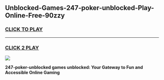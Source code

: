 
## Unblocked-Games-247-poker-unblocked-Play-Online-Free-90zzy
<h3>
<a href="https://premium76.site?title=247-poker-unblocked&ref=26A">CLICK TO PLAY</a></h3>
<hr>

<h3>
<a href="https://premium76.site?title=247-poker-unblocked&ref=26A">CLICK 2 PLAY</a>
  
</h3>

<a href="https://premium76.site?title=247-poker-unblocked&ref=26A"><img src="https://clearcache.store/games.png"></a>


**247-poker-unblocked games unblocked: Your Gateway to Fun and Accessible Online Gaming**
